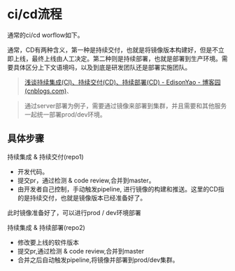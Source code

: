 # ci/cd流程

通常的ci/cd worflow如下。

通常，CD有两种含义，第一种是持续交付，也就是将镜像版本构建好，但是不立即上线，最终上线由人工决定。第二种则是持续部署，也就是部署到生产环境。需要具体区分上下文语境吗，以及到底是研发团队还是部署实施团队。

> [浅谈持续集成(CI)、持续交付(CD)、持续部署(CD) - EdisonYao - 博客园 (cnblogs.com)](https://www.cnblogs.com/Sweettesting/p/14735920.html)、

> 通过server部署为例子，需要通过镜像来部署到集群，并且需要和其他服务一起统一部署prod/dev环境。

## 具体步骤

持续集成 & 持续交付(repo1)

- 开发代码。
- 提交pr，通过检测 & code review,合并到master。
- 由开发者自己控制，手动触发pipeline, 进行镜像的构建和推送。这里的CD指的是持续交付，也就是镜像版本已经准备好了。

此时镜像准备好了，可以进行prod / dev环境部署

持续集成 & 持续部署(repo2)

- 修改要上线的软件版本
- 提交pr,通过检测 & code review,合并到master
- 合并之后自动触发pipeline,将镜像并部署到prod/dev集群。
